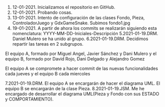 1. 12-01-2021. Inicializamos el repositorio en GitHub.
2. 12-01-2021. Probando cosas.
3. 13-01-2021. Intento de configuración de las clases Fondo, Pieza, ControladorJuego y GdxGameSnake. Subimos fondo1.jpg
4. 19-01-2021. A partir de ahora los commits se realizarán siguiendo esta nomenclatura: YYYY-MM-DD-Iniciales-Descripción
5.2021-01-19.DRM. Daniel Mulero se ha unido al grupo.
6.2021-01-19.DRM. Decidimos repartir las tareas en 2 subgrupos.

El equipo A, formado por Miguel Angel, Javier Sánchez y Dani Mulero y el equipo B, formado por David Rojo, Dani Delgado y Alejandro Gomez

El equipo A se compromete a hacer commit de las nuevas funcionalidades cada jueves y el equipo B cada miercoles

7.2021-01-19.DRM. El equipo A se encargarán de hacer el diagrama UML.
El equipo B se encargarán de la clase Pieza.
8.2021-01-19.JSM. Me he encargado de desarrollar el diagrama UML(Pieza y Fondo con sus ESTADO y COMPORTAMIENTO).


